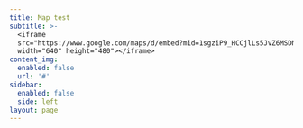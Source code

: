 ```yaml
---
title: Map test
subtitle: >-
  <iframe
  src="https://www.google.com/maps/d/embed?mid=1sgziP9_HCCjlLs5JvZ6MSDNVPkA&hl=en"
  width="640" height="480"></iframe>
content_img:
  enabled: false
  url: '#'
sidebar:
  enabled: false
  side: left
layout: page
---
```

